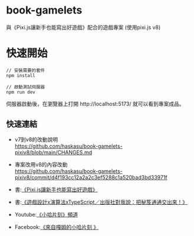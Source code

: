 # book-gamelets

與《Pixi.js讓新手也能寫出好遊戲》配合的遊戲專案 (使用pixi.js v8)

# 快速開始

```
// 安裝需要的套件
npm install

// 啟動測試伺服器
npm run dev
```

伺服器啟動後，在瀏覽器上打開 http://localhost:5173/ 就可以看到專案成品。

## 快速連結

* v7到v8的改動說明\
https://github.com/haskasu/book-gamelets-pixiv8/blob/main/CHANGES.md

* 專案改用v8的內容改動\
https://github.com/haskasu/book-gamelets-pixiv8/commit/d4f193cc12a2a2c3ef5288c1a520bad3bd33971f

* 書:[《Pixi.js讓新手也能寫出好遊戲》](https://www.tenlong.com.tw/products/9786267273821)

* 書:[《遊戲設計x演算法xTypeScript／出版社對我說：把秘笈通通交出來！》](https://www.tenlong.com.tw/products/9786263335714)

* Youtube:[《小哈片刻》頻道](https://www.youtube.com/haskasu)

* Facebook:[《來自嘎姆的小哈片刻 》](https://www.facebook.com/haska.gamelet)
